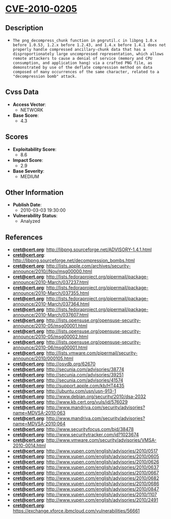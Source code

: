 
# [CVE-2010-0205](https://cve.mitre.org/cgi-bin/cvename.cgi?name=CVE-2010-0205)

## Description

- `The png_decompress_chunk function in pngrutil.c in libpng 1.0.x before 1.0.53, 1.2.x before 1.2.43, and 1.4.x before 1.4.1 does not properly handle compressed ancillary-chunk data that has a disproportionately large uncompressed representation, which allows remote attackers to cause a denial of service (memory and CPU consumption, and application hang) via a crafted PNG file, as demonstrated by use of the deflate compression method on data composed of many occurrences of the same character, related to a "decompression bomb" attack.`

## Cvss Data

- **Access Vector**:
  - NETWORK
- **Base Score**:
  - 4.3

## Scores

- **Exploitability Score**:
  - 8.6
- **Impact Score**:
  - 2.9
- **Base Severity**:
  - MEDIUM

## Other Information

- **Publish Date**:
  - 2010-03-03 19:30:00
- **Vulnerability Status**:
  - Analyzed

## References

- **cret@cert.org**: http://libpng.sourceforge.net/ADVISORY-1.4.1.html
- **cret@cert.org**: http://libpng.sourceforge.net/decompression_bombs.html
- **cret@cert.org**: http://lists.apple.com/archives/security-announce/2010//Nov/msg00000.html
- **cret@cert.org**: http://lists.fedoraproject.org/pipermail/package-announce/2010-March/037237.html
- **cret@cert.org**: http://lists.fedoraproject.org/pipermail/package-announce/2010-March/037355.html
- **cret@cert.org**: http://lists.fedoraproject.org/pipermail/package-announce/2010-March/037364.html
- **cret@cert.org**: http://lists.fedoraproject.org/pipermail/package-announce/2010-March/037607.html
- **cret@cert.org**: http://lists.opensuse.org/opensuse-security-announce/2010-05/msg00001.html
- **cret@cert.org**: http://lists.opensuse.org/opensuse-security-announce/2010-05/msg00002.html
- **cret@cert.org**: http://lists.opensuse.org/opensuse-security-announce/2010-06/msg00001.html
- **cret@cert.org**: http://lists.vmware.com/pipermail/security-announce/2010/000105.html
- **cret@cert.org**: http://osvdb.org/62670
- **cret@cert.org**: http://secunia.com/advisories/38774
- **cret@cert.org**: http://secunia.com/advisories/39251
- **cret@cert.org**: http://secunia.com/advisories/41574
- **cret@cert.org**: http://support.apple.com/kb/HT4435
- **cret@cert.org**: http://ubuntu.com/usn/usn-913-1
- **cret@cert.org**: http://www.debian.org/security/2010/dsa-2032
- **cret@cert.org**: http://www.kb.cert.org/vuls/id/576029
- **cret@cert.org**: http://www.mandriva.com/security/advisories?name=MDVSA-2010:063
- **cret@cert.org**: http://www.mandriva.com/security/advisories?name=MDVSA-2010:064
- **cret@cert.org**: http://www.securityfocus.com/bid/38478
- **cret@cert.org**: http://www.securitytracker.com/id?1023674
- **cret@cert.org**: http://www.vmware.com/security/advisories/VMSA-2010-0014.html
- **cret@cert.org**: http://www.vupen.com/english/advisories/2010/0517
- **cret@cert.org**: http://www.vupen.com/english/advisories/2010/0605
- **cret@cert.org**: http://www.vupen.com/english/advisories/2010/0626
- **cret@cert.org**: http://www.vupen.com/english/advisories/2010/0637
- **cret@cert.org**: http://www.vupen.com/english/advisories/2010/0667
- **cret@cert.org**: http://www.vupen.com/english/advisories/2010/0682
- **cret@cert.org**: http://www.vupen.com/english/advisories/2010/0686
- **cret@cert.org**: http://www.vupen.com/english/advisories/2010/0847
- **cret@cert.org**: http://www.vupen.com/english/advisories/2010/1107
- **cret@cert.org**: http://www.vupen.com/english/advisories/2010/2491
- **cret@cert.org**: https://exchange.xforce.ibmcloud.com/vulnerabilities/56661
